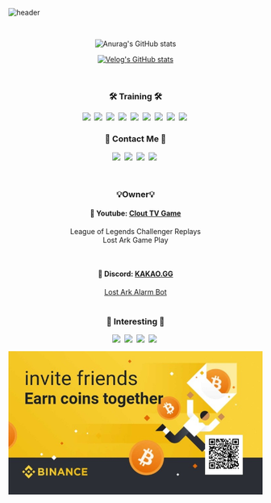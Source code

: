 ![header](https://capsule-render.vercel.app/api?type=wave&color=auto&height=300&section=header&text=cptkuk91&fontSize=90)

<br/>

<div align="center">

![Anurag's GitHub stats](https://github-readme-stats.vercel.app/api?username=cptkuk91&theme=great-gatsby&show_icons=true)

[![Velog's GitHub stats](https://velog-readme-stats.vercel.app/api?name=cptkuk91&color=dark)](https://velog.io/@cptkuk91)
</div>

<br/>

<h3 align="center">🛠 Training 🛠</h3>
<p align="center">
    <img src="https://img.shields.io/badge/HTML5-E34F26?style=flat-square&logo=HTML5&logoColor=white"/></a>&nbsp
    <img src="https://img.shields.io/badge/CSS3-1572B6?style=flat-square&logo=CSS3&logoColor=white"/></a>&nbsp
    <img src="https://img.shields.io/badge/JavaScript-F7DF1E?style=flat-square&logo=JavaScript&logoColor=white"/></a>&nbsp
    <img src="https://img.shields.io/badge/React-61DAFB?style=flat-square&logo=React&logoColor=white"/></a>&nbsp 
    <img src="https://img.shields.io/badge/Next.js-000000?style=flat-square&logo=Next.js&logoColor=white"/></a>&nbsp
    <img src="https://img.shields.io/badge/MySQL-4479A1?style=flat-square&logo=MySQL&logoColor=white"/></a>&nbsp
    <img src="https://img.shields.io/badge/Amazon AWS-232F3E?style=flat-square&logo=Amazon AWS&logoColor=white"/></a>&nbsp
    <img src="https://img.shields.io/badge/GitHub-181717?style=flat-square&logo=GitHub&logoColor=white"/></a>&nbsp
    <img src="https://img.shields.io/badge/Node.js-339933?style=flat-square&logo=Node.js&logoColor=white"/></a>&nbsp
</p>

</p>

<h3 align="center">📱 Contact Me 📱</h3>
<p align="center">
<a href="https://www.instagram.com/bk.lllll/" target="_blank" rel="noopener noreferrer"><img src="https://img.shields.io/badge/Instagram-E4405F?style=flat-square&logo=Instagram&logoColor=white"/></a>&nbsp</a>
<a href="https://discord.com/invite/kakaogg" target="_blank" rel="noopener noreferrer"><img src="https://img.shields.io/badge/Discord-5865F2?style=flat-square&logo=Discord&logoColor=white"/></a>&nbsp</a>
<a href="mailto:cptkuk91@gmail.com" target="_blank" rel="noopener noreferrer"><img src="https://img.shields.io/badge/Gmail-EA4335?style=flat-square&logo=Gmail&logoColor=white"/></a>&nbsp</a>
<a href="https://www.youtube.com/channel/UCjLW-jxRzQW3rWgMs8ypFpQ" target="_blank" rel="noopener noreferrer"><img src="https://img.shields.io/badge/YouTube-FF0000?style=flat-square&logo=YouTube&logoColor=white"/></a>&nbsp</a>
</p>



<div align="center">
</a>&nbsp</a>
<h3>💡Owner💡</h3>
<h4>📌 Youtube: <a href="https://www.youtube.com/clouttvgame">Clout TV Game</a>
</h4>
<div>
    <p>League of Legends Challenger Replays<br>Lost Ark Game Play</p>
    <p></p>
</div>

<br>

<h4>📌 Discord: <a href="https://discord.com/invite/kakaogg">KAKAO.GG</a>
</h4>
<a href="https://github.com/KAKAOGG/KAKAO.GG-Alarm-Bot">Lost Ark Alarm Bot</a>
</div>
</a>&nbsp</a>

<h3 align="center">🚀 Interesting 🚀</h3>
<p align="center">
<img src="https://img.shields.io/badge/Bitcoin-F7931A?style=flat-square&logo=Bitcoin&logoColor=white"/></a>&nbsp
<img src="https://img.shields.io/badge/Ethereum-3C3C3D?style=flat-square&logo=Ethereum&logoColor=white"/></a>&nbsp
<img src="https://img.shields.io/badge/Tether-50AF95?style=flat-square&logo=Tether&logoColor=white"/></a>&nbsp
<img src="https://img.shields.io/badge/Solidity-363636?style=flat-square&logo=Solidity&logoColor=white"/></a>&nbsp

<div align="center">
    <img src="./images/binance_rec.jpeg">
</div>


<!--
**cptkuk91/cptkuk91** is a ✨ _special_ ✨ repository because its `README.md` (this file) appears on your GitHub profile.

Here are some ideas to get you started:

- 🔭 I’m currently working on ...
- 🌱 I’m currently learning ...
- 👯 I’m looking to collaborate on ...
- 🤔 I’m looking for help with ...
- 💬 Ask me about ...
- 📫 How to reach me: ...
- 😄 Pronouns: ...
- ⚡ Fun fact: ...
-->
